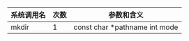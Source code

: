 | 系统调用名 | 次数 | 参数和含义 |
|------------|------|------------|
| mkdir | 1 | const char *pathname int mode |
